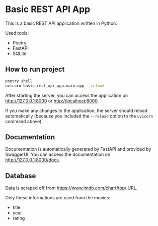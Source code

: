 # Basic REST API App

This is a basic REST API application written in Python.

Used tools:

- Poetry
- FastAPI
- SQLite

## How to run project

```cmd
poetry shell
uvicorn basic_rest_api_app.main:app --reload
```

After starting the server, you can access the application on <http://127.0.0.1:8000> or <http://localhost:8000>.

If you make any changes to the application, the server should reload automatically (because you included the `--reload` option to the `uvicorn` command above).

## Documentation

Documentation is automatically generated by FastAPI and provided by SwaggerUI.
You can access the documentation on <http://127.0.0.1:8000/docs>.

## Database

Data is scraped off from <https://www.imdb.com/chart/top/> URL.

Only these informations are used from the movies:

- title
- year
- rating
